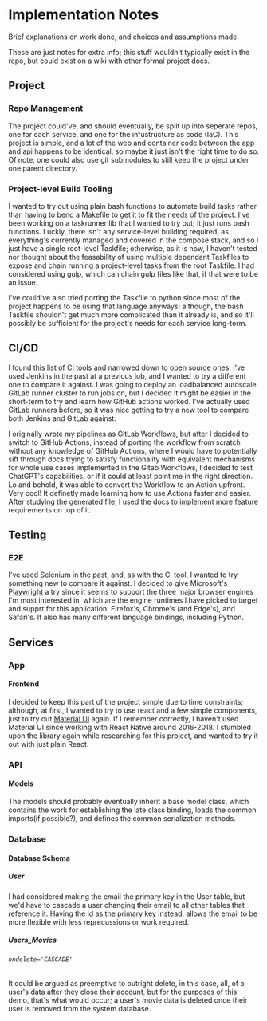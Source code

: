 # Implementation Notes

Brief explanations on work done, and choices and assumptions made.

These are just notes for extra info; this stuff wouldn't typically exist in the repo, but could exist on a wiki with other formal project docs.

## Project

### Repo Management

The project could've, and should eventually, be split up into seperate repos, one for each service, and one for the infustructure as code (IaC). This project is simple, and a lot of the web and container code between the app and api happens to be identical, so maybe it just isn't the right time to do so. Of note, one could also use git submodules to still keep the project under one parent directory.

### Project-level Build Tooling

I wanted to try out using plain bash functions to automate build tasks rather than having to bend a Makefile to get it to fit the needs of the project. I've been working on a taskrunner lib that I wanted to try out; it just runs bash functions. Luckly, there isn't any service-level building required, as everything's currently managed and covered in the compose stack, and so I just have a single root-level Taskfile; otherwise, as it is now, I haven't tested nor thought about the feasability of using multiple dependant Taskfiles to expose and chain running a project-level tasks from the root Taskfile. I had considered using gulp, which can chain gulp files like that, if that were to be an issue.

I've could've also tried porting the Taskfile to python since most of the project happens to be using that language anyways; although, the bash Taskfile shouldn't get much more complicated than it already is, and so it'll possibly be sufficient for the project's needs for each service long-term.

## CI/CD

I found [this list of CI tools](https://github.com/ligurio/awesome-ci) and narrowed down to open source ones. I've used Jenkins in the past at a previous job, and I wanted to try a different one to compare it against. I was going to deploy an loadbalanced autoscale GitLab runner cluster to run jobs on, but I decided it might be easier in the short-term to try and learn how GitHub actions worked. I've actually used GitLab runners before, so it was nice getting to try a new tool to compare both Jenkins and GitLab against.

I originally wrote my pipelines as GitLab Workflows, but after I decided to switch to GitHub Actions, instead of porting the workflow from scratch without any knowledge of GitHub Actions, where I would have to potentially sift through docs trying to satisfy functionality with equivalent mechanisms for whole use cases implemented in the Gitab Workflows, I decided to test ChatGPT's capabilities, or if it could at least point me in the right direction. Lo and behold, it was able to convert the Workflow to an Action upfront. Very cool! It definetly made learning how to use Actions faster and easier. After studying the generated file, I used the docs to implement more feature requirements on top of it.

## Testing

### E2E

I've used Selenium in the past, and, as with the CI tool, I wanted to try something new to compare it against. I decided to give Microsoft's [Playwright](https://playwright.dev/) a try since it seems to support the three major browser engines I'm most interested in, which are the engine runtimes I have picked to target and supprt for this application: Firefox's, Chrome's (and Edge's), and Safari's. It also has many different language bindings, including Python.

## Services

### App

#### Frontend

I decided to keep this part of the project simple due to time constraints; although, at first, I wanted to try to use react and a few simple components, just to try out [Material UI](https://github.com/mui/material-ui) again. If I remember correctly, I haven't used Material UI since working with React Native around 2016-2018. I stumbled upon the library again while researching for this project, and wanted to try it out with just plain React.

### API

#### Models

The models should probably eventually inherit a base model class, which contains the work for establishing the late class binding, loads the common imports(if possible?), and defines the common serialization methods.

### Database

#### Database Schema

##### User

I had considered making the email the primary key in the User table, but we'd have to cascade a user changing their email to all other tables that reference it. Having the id as the primary key instead, allows the email to be more flexible with less reprecussions or work required.

##### Users_Movies

###### `ondelete='CASCADE'`

It could be argued as preemptive to outright delete, in this case, all, of a user's data after they close their account, but for the purposes of this demo, that's what would occur; a user's movie data is deleted once their user is removed from the system database.
